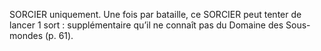 SORCIER uniquement. Une fois par bataille,
ce SORCIER peut tenter de lancer 1 sort :
supplémentaire qu’il ne connaît pas du Domaine
des Sous-mondes (p. 61).
